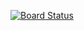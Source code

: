 [![Board Status](https://dev.azure.com/clementbareth/2b068dba-21bb-4827-aaa5-095ba699bbad/44efa864-a3c0-4c9b-839b-aa2bbe771140/_apis/work/boardbadge/444bfc74-0737-4a7a-a1df-41a45b713681)](https://dev.azure.com/clementbareth/2b068dba-21bb-4827-aaa5-095ba699bbad/_boards/board/t/44efa864-a3c0-4c9b-839b-aa2bbe771140/Microsoft.RequirementCategory)